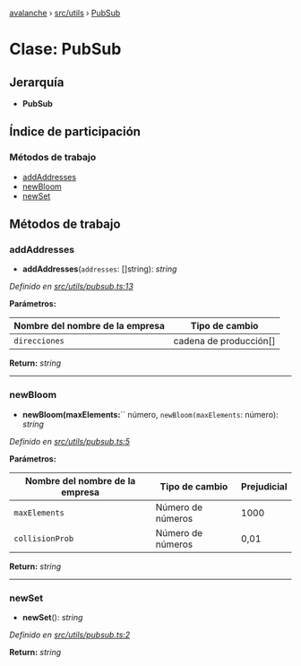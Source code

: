 [avalanche](../README.md) › [src/utils](../modules/src_utils.md) › [PubSub](src_utils.pubsub.md)

# Clase: PubSub

## Jerarquía

* **PubSub**

## Índice de participación

### Métodos de trabajo

* [addAddresses](src_utils.pubsub.md#addaddresses)
* [newBloom](src_utils.pubsub.md#newbloom)
* [newSet](src_utils.pubsub.md#newset)

## Métodos de trabajo

### addAddresses

- **addAddresses**(`addresses`: []string): *string*

*Definido en [src/utils/pubsub.ts:13](https://github.com/ava-labs/avalanchejs/blob/ae78dee/src/utils/pubsub.ts#L13)*

**Parámetros:**

| Nombre del nombre de la empresa | Tipo de cambio |
------ | ------ |
| `direcciones` | cadena de producción[] |

**Return:** *string*

___

### newBloom

- **newBloom(maxElements:**`` número, `newBloom(maxElements`: número): *string*

*Definido en [src/utils/pubsub.ts:5](https://github.com/ava-labs/avalanchejs/blob/ae78dee/src/utils/pubsub.ts#L5)*

**Parámetros:**

| Nombre del nombre de la empresa | Tipo de cambio | Prejudicial |
------ | ------ | ------ |
| `maxElements` | Número de números | 1000 |
| `collisionProb` | Número de números | 0,01 |

**Return:** *string*

___

### newSet

- **newSet**(): *string*

*Definido en [src/utils/pubsub.ts:2](https://github.com/ava-labs/avalanchejs/blob/ae78dee/src/utils/pubsub.ts#L2)*

**Return:** *string*
